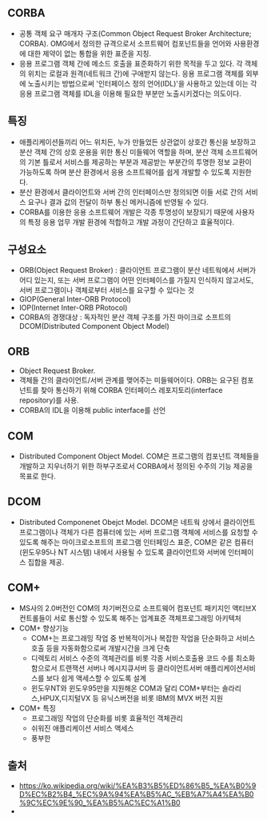 ## CORBA
- 공통 객체 요구 매개자 구조(Common Object Request Broker Architecture; CORBA). OMG에서 정의한 규격으로서 소프트웨어 컴포넌트들을 언어와 사용환경에 대한 제약이 없는 통합을 위한 표준을 지칭.
- 응용 프로그램 객체 간에 메소드 호출을 표준화하기 위한 목적을 두고 있다. 각 객체의 위치는 로컬과 원격(네트워크 간)에 구애받지 않는다. 응용 프로그램 객체를 외부에 노출시키는 방법으로써 '인터페이스 정의 언어(IDL)'을 사용하고 있는데 이는 각 응용 프로그램 객체를 IDL을 이용해 필요한 부분만 노출시키겠다는 의도이다.

## 특징
- 애플리케이션들끼리 어느 위치든, 누가 만들었든 상관없이 상호간 통신을 보장하고 분산 객체 간의 상호 운용을 위한 통신 미들웨어 역할을 하며, 분산 객체 소프트웨어의 기본 틀로서 서비스를 제공하는 부분과 제공받는 부분간의 투명한 정보 교환이 가능하도록 하며 분산 환경에서 응용 소프트웨어를 쉽게 개발할 수 있도록 지원한다.
- 분산 환경에서 클라이언트와 서버 간의 인터페이스만 정의되면 이들 서로 간의 서비스 요구나 결과 값의 전달이 하부 통신 메커니즘에 반영될 수 있다.
- CORBA를 이용한 응용 소프트웨어 개발은 각종 투명성이 보장되기 때문에 사용자의 특정 응용 업무 개발 환경에 적합하고 개발 과정이 간단하고 효율적이다.

## 구성요소
- ORB(Object Request Broker) : 클라이언트 프로그램이 분산 네트웍에서 서버가 어디 있는지, 또는 서버 프로그램이 어떤 인터페이스를 가질지 인식하지 않고서도, 서버 프로그램이나 객체로부터 서비스를 요구할 수 있다는 것
- GIOP(General Inter-ORB Protocol)
- IOP(Internet Inter-ORB PRotocol)
- CORBA의 경쟁대상 : 독자적인 분산 객체 구조를 가진 마이크로 소프트의 DCOM(Distributed Component Object Model)

## ORB
- Object Request Broker.
- 객체들 간의 클라이언트/서버 관계를 맺어주는 미들웨어이다. ORB는 요구된 컴포넌트를 찾아 통신하기 위해 CORBA 인터페이스 레포지토리(interface repository)를 사용.
- CORBA의 IDL을 이용해 public interface를 선언

## COM 
- Distributed Component Object Model. COM은 프로그램의 컴포넌트 객체들을 개발하고 지우너하기 위한 하부구조로서 CORBA에서 정의된 수주의 기능 제공을 목표로 한다.

## DCOM
- Distributed Componenet Obejct Model. DCOM은 네트웍 상에서 클라이언트 프로그램이나 객체가 다른 컴퓨터에 있는 서버 프로그램 객체에 서비스를 요청할 수 있도록 해주는 마이크로소프트의 프로그램 인터페잉스 표준, COM은 같은 컴퓨터(윈도우95나 NT 시스템) 내에서 사용될 수 있도록 클라이언트와 서버에 인터페이스 집합을 제공.

## COM+
- MS사의 2.0버전인 COM의 차기버전으로 소프트웨어 컴포넌트 패키지인 액티브X 컨트롤들이 서로 통신할 수 있도록 해주는 업계표준 객체프로그래밍 아키텍처
- COM+ 향상기능
  <ul>
    <li>COM+는 프로그래밍 작업 중 반복적이거나 복잡한 작업을 단순화하고 서비스호출 등을 자동화함으로써 개발시간을 크게 단축</li>
    <li>디렉토리 서비스 수준의 객체관리를 비롯 각종 서비스호출용 코드 수를 최소화 함으로서 트랜잭션 서버나 메시지큐서버 등 클라이언트서버 애플리케이션서비스를 보다 쉽게 액세스할 수 있도록 설계</li>
    <li>윈도우NT와 윈도우95만을 지원해온 COM과 달리 COM+부터는 솔라리스,HPUX,디지털VX 등 유닉스버전을 비롯 IBM의 MVX 버전 지원</li>
  </ul>
- COM+ 특징
  <ul>
    <li>프로그래밍 작업의 단순화를 비롯 효율적인 객체관리</li>
    <li>쉬워진 애플리케이션 서비스 액세스</li>
    <li>풍부한 </li>
  </ul>
## 출처
- https://ko.wikipedia.org/wiki/%EA%B3%B5%ED%86%B5_%EA%B0%9D%EC%B2%B4_%EC%9A%94%EA%B5%AC_%EB%A7%A4%EA%B0%9C%EC%9E%90_%EA%B5%AC%EC%A1%B0
- 
